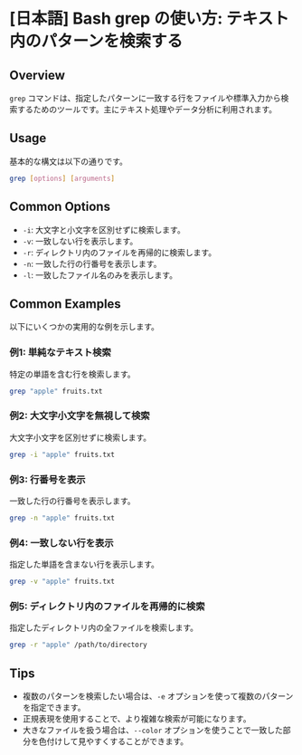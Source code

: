 # [日本語] Bash grep の使い方: テキスト内のパターンを検索する

## Overview
`grep` コマンドは、指定したパターンに一致する行をファイルや標準入力から検索するためのツールです。主にテキスト処理やデータ分析に利用されます。

## Usage
基本的な構文は以下の通りです。

```bash
grep [options] [arguments]
```

## Common Options
- `-i`: 大文字と小文字を区別せずに検索します。
- `-v`: 一致しない行を表示します。
- `-r`: ディレクトリ内のファイルを再帰的に検索します。
- `-n`: 一致した行の行番号を表示します。
- `-l`: 一致したファイル名のみを表示します。

## Common Examples
以下にいくつかの実用的な例を示します。

### 例1: 単純なテキスト検索
特定の単語を含む行を検索します。

```bash
grep "apple" fruits.txt
```

### 例2: 大文字小文字を無視して検索
大文字小文字を区別せずに検索します。

```bash
grep -i "apple" fruits.txt
```

### 例3: 行番号を表示
一致した行の行番号を表示します。

```bash
grep -n "apple" fruits.txt
```

### 例4: 一致しない行を表示
指定した単語を含まない行を表示します。

```bash
grep -v "apple" fruits.txt
```

### 例5: ディレクトリ内のファイルを再帰的に検索
指定したディレクトリ内の全ファイルを検索します。

```bash
grep -r "apple" /path/to/directory
```

## Tips
- 複数のパターンを検索したい場合は、`-e` オプションを使って複数のパターンを指定できます。
- 正規表現を使用することで、より複雑な検索が可能になります。
- 大きなファイルを扱う場合は、`--color` オプションを使うことで一致した部分を色付けして見やすくすることができます。